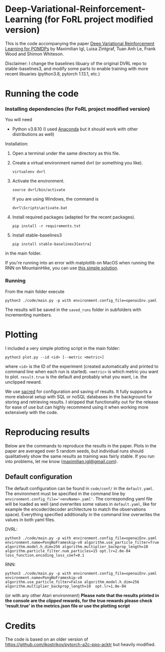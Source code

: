 # Deep-Variational-Reinforcement-Learning (for FoRL project modified version)
This is the code accompanying the paper [Deep Variational Reinforcement Learning for POMDPs](https://arxiv.org/abs/1806.02426) by Maximilian Igl, Luisa Zintgraf, Tuan Anh Le, Frank Wood and Shimon Whiteson.

Disclaimer: I change the baselines libuary of the original DVRL repo to stable-baselines3, and modify some parts to enable training with more recent libuaries (python3.8, pytorch 1.13.1, etc.)

# Running the code 


### Installing dependencies (for FoRL project modified version)
You will need
- Python v3.8.10 (I used [Anaconda](https://conda.io/docs/user-guide/install/index.html) but it should work with other distributions as well)

Installation:

1. Open a terminal under the same directory as this file.
    
2. Create a virtual environment named dvrl (or something you like).

    `virtualenv dvrl`

3. Activate the environment.

    `source dvrl/bin/activate`

    If you are using Windows, the command is

    `dvrl\Scripts\activate.bat`

4. Install required packages (adapted for the recent packages).

    `pip install -r requirements.txt`

5. Install stable-baselines3

    `pip install stable-baselines3[extra]`


in the main folder.

If you're running into an error with matplotlib on MacOS when running the RNN on MountainHike, you can use [this simple solution](https://stackoverflow.com/a/21789908/3730984).

### Running

From the main folder execute

```
python3 ./code/main.py -p with environment.config_file=openaiEnv.yaml
```
The results will be saved in the `saved_runs` folder in subfolders with incrementing numbers.

# Plotting

I included a very simple plotting script in the main folder:
```
python3 plot.py --id <id> [--metric <metric>]
```
where `<id>` is the ID of the experiment (created automatically and printed to command line when each run is started).
`<metric>` is which metric you want to plot. `result.true` is the default and probably what you want, i.e. the unclipped reward.

We use [sacred](https://github.com/IDSIA/sacred) for configuration and saving of results. It fully supports a more elaborat setup with SQL or noSQL databases in the background for storing and retrieving results. I stripped that functionality out for the release for ease of use but can highly recommend using it when working more extensively with the code.


# Reproducing results

Below are the commands to reproduce the results in the paper. Plots in the paper are averaged over 5 random seeds, but individual runs should qualitatively show the same results as training was fairly stable. If you run into problems, let me know (maximilian.igl@gmail.com).

## Default configuration

The default configuration can be found in `code/conf/` in the `default.yaml`. 
The environment must be specified in the command line by `environment.config_file='<envName>.yaml'`. The corresponding yaml file will be loaded as well (and overwrites some values in `default.yaml`, like for example the encoder/decoder architecture to match the observations space). 
Everything specified additionally in the command line overwrites the values in both yaml files.

DVRL:
```
python3 ./code/main.py -p with environment.config_file=openaiEnv.yaml environment.name=PongNoFrameskip-v0 algorithm.use_particle_filter=True algorithm.model.h_dim=256 algorithm.multiplier_backprop_length=10 algorithm.particle_filter.num_particles=15 opt.lr=2.0e-04 loss_function.encoding_loss_coef=0.1
```

RNN:
```
python3 ./code/main.py -p with environment.config_file=openaiEnv.yaml environment.name=PongNoFrameskip-v0 algorithm.use_particle_filter=False algorithm.model.h_dim=256 algorithm.multiplier_backprop_length=10  opt.lr=1.0e-04
```
(or with any other Atari environment)
**Please note that the results printed in the console are the _clipped_ rewards, for the true rewards please check 'result.true' in the metrics.json file or use the plotting script**

# Credits

The code is based on an older version of https://github.com/ikostrikov/pytorch-a2c-ppo-acktr but heavily modified.


